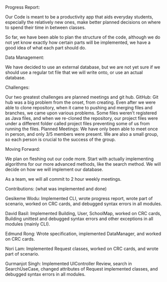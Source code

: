 Progress Report:

Our Code is meant to be a productivity app that aids everyday students, especially the relatively new ones, make better planned decisions on where to spend their time in between classes.

So far, we have been able to plan the structure of the code, although we do not yet know exactly how certain parts will be implemented, we have a good idea of what each part should do.

Data Management:

We have decided to use an external database, but we are not yet sure if we should use a regular txt file that we will write onto, or use an actual database.

Challenges:

Our two greatest challenges are planned meetings and git hub.
GitHub: Git hub was a big problem from the onset, from creating. Even after we were able to clone repository, when it came to pushing and merging files and branches, we came upon various problems. Some files weren’t registered as Java files, and when we re-cloned the repository, our project files were under a different folder called project files preventing some of us from running the files.
Planned Meetings: We have only been able to meet once in person, and only 3/5 members were present. We are also a small group, so each person is crucial to the success of the group.

Moving Forward:

We plan on fleshing out our code more. Start with actually implementing algorithms for our more advanced methods, like the search method. We will decide on how we will implement our database.

As a team, we will all commit to 2 hour weekly meetings.

Contributions: (what was implemented and done)

Gesikeme Wodu: Implemented CLI, wrote progress report, wrote part of scenario, worked on CRC cards, and debugged syntax errors in all modules.

David Basil: Implemented Building, User, SchoolMap, worked on CRC cards, Building unittest and debugged syntax errors and other exceptions in all modules (mainly CLI).

Edmund Rong: Wrote specification, implemented DataManager, and worked on CRC cards.

Nori Lam: Implemented Request classes, worked on CRC cards, and wrote part of scenario.

Gurmanjot Singh: Implemented UIController Review, search in SearchUseCase, changed attributes of Request implemented classes, and debugged syntax errors in all modules.
